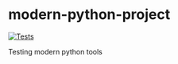 # modern-python-project
[![Tests](https://github.com/LuckyDams/hypermodern-python/workflows/Tests/badge.svg)](https://github.com/<your-username>/hypermodern-python/actions?workflow=Tests)

Testing modern python tools
